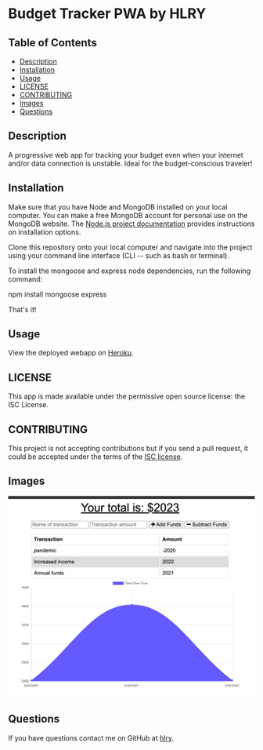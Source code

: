 # Budget Tracker PWA by HLRY

## Table of Contents
* [Description](#Description)
* [Installation](#Installation)
* [Usage](#Usage)
* [LICENSE](#LICENSE)
* [CONTRIBUTING](#CONTRIBUTING)
* [Images](#Images)
* [Questions](#Questions)

## Description
A progressive web app for tracking your budget even when your internet and/or data connection is unstable. Ideal for the budget-conscious traveler!

## Installation

Make sure that you have Node and MongoDB installed on your local computer. You can make a free MongoDB account for personal use on the MongoDB website. The [Node.js project documentation](https://nodejs.org/en/download/) provides instructions on installation options.

Clone this repository onto your local computer and navigate into the project using your command line interface (CLI -- such as bash or terminal).

To install the mongoose and express node dependencies, run the following command:

npm install mongoose express

That's it!

## Usage
View the deployed webapp on [Heroku](www.heroku.com).

## LICENSE
This app is made available under the permissive open source license: the ISC License. 

## CONTRIBUTING

This project is not accepting contributions but if you send a pull request, it could be accepted under the terms of the [ISC license](https://opensource.org/licenses/ISC).

## Images
![demo-readme-screen](./public/assets/screenshot.png)

## Questions
If you have questions contact me on GitHub at [hlry](https://github.com/hlry).

